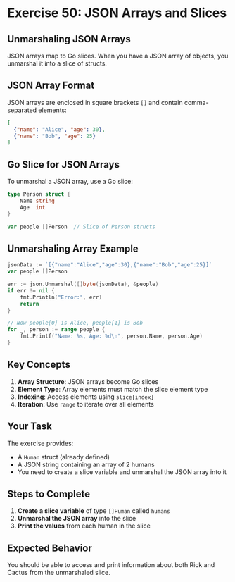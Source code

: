 # Exercise 50: JSON Arrays and Slices

## Unmarshaling JSON Arrays

JSON arrays map to Go slices. When you have a JSON array of objects, you unmarshal it into a slice of structs.

## JSON Array Format

JSON arrays are enclosed in square brackets `[]` and contain comma-separated elements:

```json
[
  {"name": "Alice", "age": 30},
  {"name": "Bob", "age": 25}
]
```

## Go Slice for JSON Arrays

To unmarshal a JSON array, use a Go slice:

```go
type Person struct {
    Name string
    Age  int
}

var people []Person  // Slice of Person structs
```

## Unmarshaling Array Example

```go
jsonData := `[{"name":"Alice","age":30},{"name":"Bob","age":25}]`
var people []Person

err := json.Unmarshal([]byte(jsonData), &people)
if err != nil {
    fmt.Println("Error:", err)
    return
}

// Now people[0] is Alice, people[1] is Bob
for _, person := range people {
    fmt.Printf("Name: %s, Age: %d\n", person.Name, person.Age)
}
```

## Key Concepts

1. **Array Structure**: JSON arrays become Go slices
2. **Element Type**: Array elements must match the slice element type  
3. **Indexing**: Access elements using `slice[index]`
4. **Iteration**: Use `range` to iterate over all elements

## Your Task

The exercise provides:
- A `Human` struct (already defined)
- A JSON string containing an array of 2 humans
- You need to create a slice variable and unmarshal the JSON array into it

## Steps to Complete

1. **Create a slice variable** of type `[]Human` called `humans`
2. **Unmarshal the JSON array** into the slice
3. **Print the values** from each human in the slice

## Expected Behavior

You should be able to access and print information about both Rick and Cactus from the unmarshaled slice.